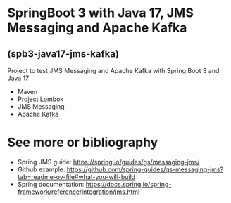 # SpringBoot 3 with Java 17, JMS Messaging and Apache Kafka
## (spb3-java17-jms-kafka)
Project to test JMS Messaging and Apache Kafka with Spring Boot 3 and Java 17
- Maven
- Project Lombok
- JMS Messaging
- Apache Kafka


# See more or bibliography
- Spring JMS guide:  https://spring.io/guides/gs/messaging-jms/
- Github example: https://github.com/spring-guides/gs-messaging-jms?tab=readme-ov-file#what-you-will-build
- Spring documentation: https://docs.spring.io/spring-framework/reference/integration/jms.html